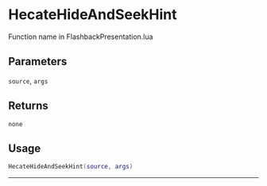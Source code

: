 # HecateHideAndSeekHint
Function name in FlashbackPresentation.lua
## Parameters
`source`, `args`
## Returns
`none`
## Usage
```lua
HecateHideAndSeekHint(source, args)
```
---
